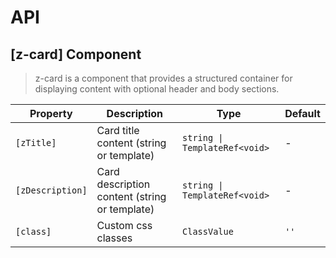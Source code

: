 # API

## [z-card] <span class="api-type-label component">Component</span>

> z-card is a component that provides a structured container for displaying content with optional header and body sections.

| Property        | Description                                     | Type                         | Default |
| --------------- | ----------------------------------------------- | ---------------------------- | ------- |
| `[zTitle]`      | Card title content (string or template)        | `string \| TemplateRef<void>` | -       |
| `[zDescription]`| Card description content (string or template)  | `string \| TemplateRef<void>` | -       |
| `[class]`       | Custom css classes                              | `ClassValue`                 | `''`    |
 